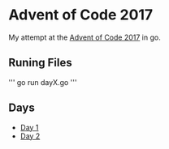 
# Advent of Code 2017

My attempt at the [Advent of Code 2017](http://adventofcode.com/) in go.

## Runing Files

'''
go run dayX.go <filename>
'''

## Days
* [Day 1](https://github.com/tardisman5197/aoc2017/blob/master/d1/day1.go)
* [Day 2](https://github.com/tardisman5197/aoc2017/blob/master/d2/day2.go)
